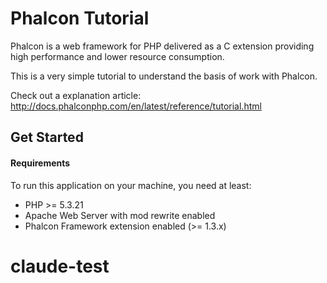 Phalcon Tutorial
================

Phalcon is a web framework for PHP delivered as a C extension providing high
performance and lower resource consumption.

This is a very simple tutorial to understand the basis of work with Phalcon.

Check out a explanation article: http://docs.phalconphp.com/en/latest/reference/tutorial.html

Get Started
-----------

#### Requirements

To run this application on your machine, you need at least:

* PHP >= 5.3.21
* Apache Web Server with mod rewrite enabled
* Phalcon Framework extension enabled (>= 1.3.x)

# claude-test
